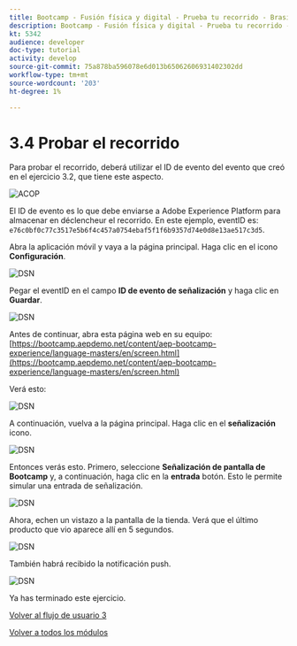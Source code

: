 ```yaml
---
title: Bootcamp - Fusión física y digital - Prueba tu recorrido - Brasil
description: Bootcamp - Fusión física y digital - Prueba tu recorrido - Brasil
kt: 5342
audience: developer
doc-type: tutorial
activity: develop
source-git-commit: 75a878ba596078e6d013b65062606931402302dd
workflow-type: tm+mt
source-wordcount: '203'
ht-degree: 1%

---
```


# 3.4 Probar el recorrido

Para probar el recorrido, deberá utilizar el ID de evento del evento que creó en el ejercicio 3.2, que tiene este aspecto.

![ACOP](./images/payloadeventID.png)

El ID de evento es lo que debe enviarse a Adobe Experience Platform para almacenar en déclencheur el recorrido. En este ejemplo, eventID es:
`e76c0bf0c77c3517e5b6f4c457a0754ebaf5f1f6b9357d74e0d8e13ae517c3d5`.

Abra la aplicación móvil y vaya a la página principal. Haga clic en el icono **Configuración**.

![DSN](./images/appsett.png)

Pegar el eventID en el campo **ID de evento de señalización** y haga clic en **Guardar**.

![DSN](./images/beacon1.png)

Antes de continuar, abra esta página web en su equipo: [https://bootcamp.aepdemo.net/content/aep-bootcamp-experience/language-masters/en/screen.html](https://bootcamp.aepdemo.net/content/aep-bootcamp-experience/language-masters/en/screen.html)

Verá esto:

![DSN](./images/screen1.png)

A continuación, vuelva a la página principal. Haga clic en el **señalización** icono.

![DSN](./images/app23.png)

Entonces verás esto. Primero, seleccione **Señalización de pantalla de Bootcamp** y, a continuación, haga clic en la **entrada** botón. Esto le permite simular una entrada de señalización.

![DSN](./images/app21.png)

Ahora, echen un vistazo a la pantalla de la tienda. Verá que el último producto que vio aparece allí en 5 segundos.

![DSN](./images/beacon3.png)

También habrá recibido la notificación push.

![DSN](./images/beacon2.png)

Ya has terminado este ejercicio.

[Volver al flujo de usuario 3](./uc3.md)

[Volver a todos los módulos](../../overview.md)
